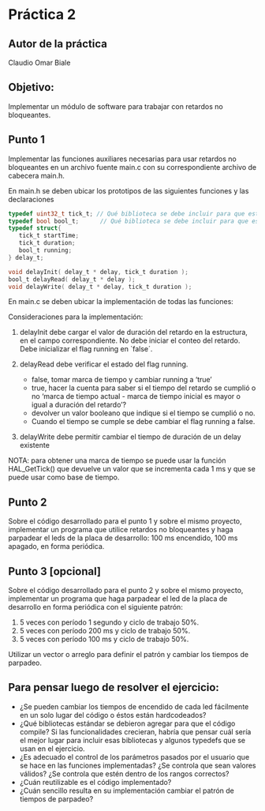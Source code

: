 # Práctica 2

## Autor de la práctica

Claudio Omar Biale

## Objetivo:

Implementar un módulo de software para trabajar con retardos no bloqueantes. 

## Punto 1
Implementar las funciones auxiliares necesarias para usar retardos no bloqueantes en un archivo fuente main.c con su correspondiente archivo de cabecera main.h.

En main.h se deben ubicar los prototipos de las siguientes funciones y las declaraciones

```c
typedef uint32_t tick_t; // Qué biblioteca se debe incluir para que esto compile?
typedef bool bool_t;	  // Qué biblioteca se debe incluir para que esto compile?
typedef struct{
   tick_t startTime;
   tick_t duration;
   bool_t running;
} delay_t;

void delayInit( delay_t * delay, tick_t duration );
bool_t delayRead( delay_t * delay );
void delayWrite( delay_t * delay, tick_t duration );
```

En main.c se deben ubicar la implementación de todas las funciones:

Consideraciones para la implementación:

1. delayInit debe cargar el valor de duración del retardo en la estructura, en el campo correspondiente. No debe iniciar el conteo del retardo. Debe inicializar el flag running en `false´.
2. delayRead debe verificar el estado del flag running.
    - false, tomar marca de tiempo y cambiar running a ‘true’ 
    - true, hacer la cuenta para saber si el tiempo del retardo se cumplió o no ‘marca de tiempo actual - marca de tiempo inicial es mayor o igual a duración del retardo’? 
    - devolver un valor booleano que indique si el tiempo se cumplió o no.
    - Cuando el tiempo se cumple se debe cambiar el flag running a false.

3. delayWrite debe permitir cambiar el tiempo de duración de un delay existente

NOTA: para obtener una marca de tiempo se puede usar la función HAL_GetTick() que devuelve un valor que se incrementa cada 1 ms y que se puede usar como base de tiempo.

## Punto 2

Sobre el código desarrollado para el punto 1 y sobre el mismo proyecto, implementar un programa que utilice retardos no bloqueantes y  haga parpadear el leds de la placa de desarrollo: 100 ms encendido, 100 ms apagado, en forma periódica.

## Punto 3 [opcional]

Sobre el código desarrollado para el punto 2 y sobre el mismo proyecto, implementar un programa que haga parpadear el led de la placa de desarrollo en forma periódica con el siguiente patrón:

1. 5 veces con período 1 segundo y ciclo de trabajo 50%.
2. 5 veces con período 200 ms y ciclo de trabajo 50%.
3. 5 veces con período 100 ms y ciclo de trabajo 50%. 

Utilizar un vector o arreglo para definir el patrón y cambiar los tiempos de parpadeo.

## Para pensar luego de resolver el ejercicio:

- ¿Se pueden cambiar los tiempos de encendido de cada led fácilmente en un solo lugar del código o éstos están hardcodeados?
- ¿Qué bibliotecas estándar se debieron agregar para que el código compile? Si las funcionalidades crecieran, habría que pensar cuál sería el mejor lugar para incluir esas bibliotecas y algunos typedefs que se usan en el ejercicio.
- ¿Es adecuado el control de los parámetros pasados por el usuario que se hace en las funciones implementadas? ¿Se controla que sean valores válidos? ¿Se controla que estén dentro de los rangos correctos?
- ¿Cuán reutilizable es el código implementado? 
- ¿Cuán sencillo resulta en su implementación cambiar el patrón de tiempos de parpadeo?
